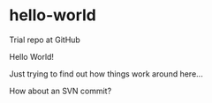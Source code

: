 # hello-world
Trial repo at  GitHub

Hello World!

Just trying to find out how things work around here...

How about an SVN commit?